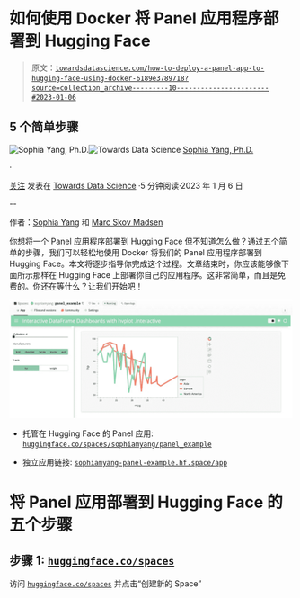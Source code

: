 # 如何使用 Docker 将 Panel 应用程序部署到 Hugging Face

> 原文：[`towardsdatascience.com/how-to-deploy-a-panel-app-to-hugging-face-using-docker-6189e3789718?source=collection_archive---------10-----------------------#2023-01-06`](https://towardsdatascience.com/how-to-deploy-a-panel-app-to-hugging-face-using-docker-6189e3789718?source=collection_archive---------10-----------------------#2023-01-06)

## 5 个简单步骤

[](https://sophiamyang.medium.com/?source=post_page-----6189e3789718--------------------------------)![Sophia Yang, Ph.D.](https://sophiamyang.medium.com/?source=post_page-----6189e3789718--------------------------------)[](https://towardsdatascience.com/?source=post_page-----6189e3789718--------------------------------)![Towards Data Science](https://towardsdatascience.com/?source=post_page-----6189e3789718--------------------------------) [Sophia Yang, Ph.D.](https://sophiamyang.medium.com/?source=post_page-----6189e3789718--------------------------------)

·

[关注](https://medium.com/m/signin?actionUrl=https%3A%2F%2Fmedium.com%2F_%2Fsubscribe%2Fuser%2Fae9cae9cbcd2&operation=register&redirect=https%3A%2F%2Ftowardsdatascience.com%2Fhow-to-deploy-a-panel-app-to-hugging-face-using-docker-6189e3789718&user=Sophia+Yang%2C+Ph.D.&userId=ae9cae9cbcd2&source=post_page-ae9cae9cbcd2----6189e3789718---------------------post_header-----------) 发表在 [Towards Data Science](https://towardsdatascience.com/?source=post_page-----6189e3789718--------------------------------) ·5 分钟阅读·2023 年 1 月 6 日[](https://medium.com/m/signin?actionUrl=https%3A%2F%2Fmedium.com%2F_%2Fvote%2Ftowards-data-science%2F6189e3789718&operation=register&redirect=https%3A%2F%2Ftowardsdatascience.com%2Fhow-to-deploy-a-panel-app-to-hugging-face-using-docker-6189e3789718&user=Sophia+Yang%2C+Ph.D.&userId=ae9cae9cbcd2&source=-----6189e3789718---------------------clap_footer-----------)

--

[](https://medium.com/m/signin?actionUrl=https%3A%2F%2Fmedium.com%2F_%2Fbookmark%2Fp%2F6189e3789718&operation=register&redirect=https%3A%2F%2Ftowardsdatascience.com%2Fhow-to-deploy-a-panel-app-to-hugging-face-using-docker-6189e3789718&source=-----6189e3789718---------------------bookmark_footer-----------)

作者：[Sophia Yang](https://twitter.com/sophiamyang) 和 [Marc Skov Madsen](https://twitter.com/MarcSkovMadsen)

你想将一个 Panel 应用程序部署到 Hugging Face 但不知道怎么做？通过五个简单的步骤，我们可以轻松地使用 Docker 将我们的 Panel 应用程序部署到 Hugging Face。本文将逐步指导你完成这个过程。文章结束时，你应该能够像下面所示那样在 Hugging Face 上部署你自己的应用程序。这非常简单，而且是免费的。你还在等什么？让我们开始吧！

![](img/37a77f74d355a73e70094a5b74a72734.png)

+   托管在 Hugging Face 的 Panel 应用: [`huggingface.co/spaces/sophiamyang/panel_example`](https://huggingface.co/spaces/sophiamyang/panel_example)

+   独立应用链接: [`sophiamyang-panel-example.hf.space/app`](https://sophiamyang-panel-example.hf.space/app)

# 将 Panel 应用部署到 Hugging Face 的五个步骤

## **步骤 1:** [`huggingface.co/spaces`](https://huggingface.co/spaces)

访问 [`huggingface.co/spaces`](https://huggingface.co/spaces) 并点击“创建新的 Space”
